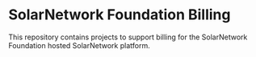 # SolarNetwork Foundation Billing

This repository contains projects to support billing for the SolarNetwork Foundation
hosted SolarNetwork platform.

